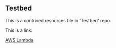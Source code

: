 ## Testbed

This is a contrived resources file in 'Testbed' repo.

This is a  link:

[AWS Lambda](https://aws.amazon.com/lambda/)